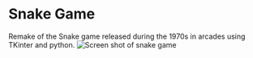 # Snake Game
Remake of the Snake game released during the 1970s in arcades using TKinter and python.
![Screen shot of snake game](https://github.com/riccardofeingold/snake-game/blob/master/images/Snake-Game.jpg?raw=true)